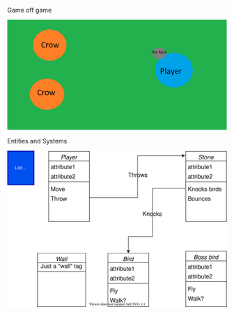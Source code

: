 Game off game

![Screenshot](design.png)

Entities and Systems

![EntitiesDiagram](EntitiesAndSystems.drawio.svg)
